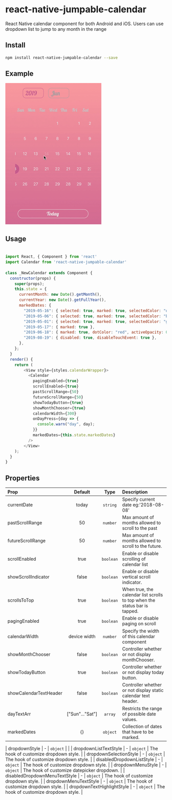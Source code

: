 # react-native-jumpable-calendar 
React Native calendar component for both Android and iOS. Users can use dropdown list to jump to any month in the range


## Install

```bash
npm install react-native-jumpable-calendar --save
```

## Example

![ios](https://github.com/johowoo/react-native-jumpable-calendar/blob/master/img/ios.gif)

## Usage

```javascript

import React, { Component } from 'react'
import Calendar from 'react-native-jumpable-calendar'

class _NewCalendar extends Component {
  constructor(props) {
    super(props);
    this.state = {
      currentMonth: new Date().getMonth(),
      currentYear: new Date().getFullYear(),
      markedDates: {
        "2019-05-16": { selected: true, marked: true, selectedColor: "orange" },
        "2019-05-06": { selected: true, marked: true, selectedColor: "blue" },
        "2019-05-01": { selected: true, marked: true, selectedColor: "green" },
        "2019-05-17": { marked: true },
        "2019-06-18": { marked: true, dotColor: "red", activeOpacity: 0 },
        "2019-08-19": { disabled: true, disableTouchEvent: true },
      },
    };
  }
  render() {
    return (
        <View style={styles.calendarWrapper}>
          <Calendar
            pagingEnabled={true}
            scrollEnabled={true}
            pastScrollRange={50}
            futureScrollRange={50}
            showTodayButton={true}
            showMonthChooser={true}
            calendarWidth={300}
            onDayPress={day => {
              console.warn("day", day);
            }}
            markedDates={this.state.markedDates}
          />
        </View>
    );
  }
}
```


## Properties

| Prop  | Default  | Type | Description |
| :------------ |:---------------:| :---------------:| :-----|
| currentDate | today | `string` | Specify current date eg:'2018-08-08' |
| pastScrollRange | 50 | `number` | Max amount of months allowed to scroll to the past  |
| futureScrollRange | 50 | `number` | Max amount of months allowed to scroll to the future.  |
| scrollEnabled | true | `boolean` | Enable or disable scrolling of calendar list |
| showScrollIndicator | false | `boolean` | Enable or disable vertical scroll indicator. |
| scrollsToTop | true | `boolean` | When true, the calendar list scrolls to top when the status bar is tapped. |
| pagingEnabled | true | `boolean` | Enable or disable paging on scroll |
| calendarWidth | device width | `number` | Specify the width of this calendar component |
| showMonthChooser | false | `boolean` | Controller whether or not display monthChooser. |
| showTodayButton | true | `boolean` | Controller whether or not display today button. |
| showCalendarTextHeader | false | `boolean` | Controller whether or not display static calendar text header. |
| dayTextArr | ["Sun"..."Sat"] | `array` | Restricts the range of possible date values. |
| markedDates | {} | `object` |  Collection of dates that have to be marked. |

| dropdownStyle | - | `object` | |
| dropdownListTextStyle | - | `object` | The hook of customize dropdown style. |
| dropdownSelectionStyle | - | `object` | The hook of customize dropdown style. |
| disabledDropdownListStyle | - | `object` | The hook of customize dropdown style. |
| dropdownMenuStyle | - | `object` | The hook of customize datepicker dropdown. |
| disabledDropdownMenuTextStyle | - | `object` | The hook of customize dropdown style. |
| dropdownMenuTextStyle | - | `object` | The hook of customize dropdown style. |
| dropdownTextHighlightStyle | - | `object` | The hook of customize dropdown style. |

